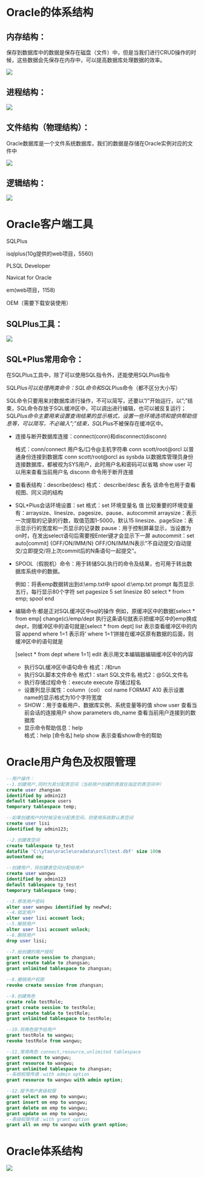 # Oracle的体系结构

## 内存结构：

保存到数据库中的数据是保存在磁盘（文件）中，但是当我们进行CRUD操作的时候，这些数据会先保存在内存中，可以提高数据库处理数据的效率。

![](img/2-1.png)

## 进程结构：

![](img/2-2.png)

## 文件结构（物理结构）：

Oracle数据库是一个文件系统数据库，我们的数据是存储在Oracle实例对应的文件中

![](img/2-3.png)

## 逻辑结构：

![](img/2-4.png)

# Oracle客户端工具

SQLPlus

isqlplus(10g提供的web项目，5560)

PLSQL Developer

Navicat for Oracle

em(web项目，1158)

OEM（需要下载安装使用）

## SQLPlus工具：

![](img/2-5.png)

## SQL\*Plus常用命令：

在SQLPlus工具中，除了可以使用SQL指令外，还能使用SQLPlus指令

SQL*Plus可以处理两类命令：SQL命令和SQL*Plus命令（都不区分大小写）

SQL命令只要用来对数据库进行操作，不可以简写，还要以”/”开始运行，以”;”结束，SQL命令存放于SQL缓冲区中，可以调出进行编辑，也可以被反复运行；SQL*Plus命令主要用来设置查询结果的显示格式，设置一些环境选项和提供帮助信息等，可以简写，不必输入”;”结束，SQL*Plus不被保存在缓冲区中。

- 连接与断开数据库连接：connect(conn)和disconnect(disconn)

  格式：conn/connect 用户名/口令@主机字符串
  			conn scott/root@orcl 以普通身份连接到数据库
  			conn scott/root@orcl as sysbda 以数据库管理员身份连接数据库，都被视为SYS用户，此时用户名和密码可以省略
  			show user 可以用来查看当前用户名
  			disconn 命令用于断开连接

- 查看表结构：describe(desc)
  	格式： describe/desc 表名
  	该命令也用于查看视图、同义词的结构

- SQL*Plus会话环境设置：set
  	格式：set 环境变量名 值
  	比较重要的环境变量有：arraysize、linesize、pagesize、pause、autocommit 
  	arraysize：表示一次提取的记录的行数，取值范围1-5000，默认15
  	linesize、pageSize：表示显示行的宽度和一页显示的记录数
      pause：用于控制屏幕显示，当设置为on时，在发出select语句后需要按Enter键才会显示下一屏
      autocommit：set auto[commit] {OFF/ON/IMM/N} 
      OFF/ON/IMM/N表示“不自动提交/自动提交/立即提交/将上次commit后的N条语句一起提交”。

- SPOOL（假脱机）命令：用于转储SQL执行的命令及结果，也可用于转出数据库系统中的数据。

  例如：将表emp数据转出到d:\emp.txt中
  	spool d:\emp.txt
  	prompt 每页显示五行，每行显示80个字符
  	set pagesize 5
  	set linesize 80
  	select * from emp;
  	spool end

- 编辑命令:都是正对SQL缓冲区中sql的操作
  例如，原缓冲区中的数据[select * from emp]
  	change(c)/emp/dept  执行这条语句就表示把缓冲区中的emp换成dept，则缓冲区中的语句就是[select * from dept]
  list  表示查看缓冲区中的内容
  append  where 1=1  表示将‘ where 1=1’拼接在缓冲区原有数据的后面，则缓冲区中的语句就是

  [select * from dept where 1=1]
  	edit 表示用文本编辑器编辑缓冲区中的内容

  - 执行SQL缓冲区中语句命令
    			格式：/和run
  - 执行SQL脚本文件命令
    			格式1：start SQL文件名
    			格式2：@SQL文件名
  - 执行存储过程命令：execute
    			execute 存储过程名
  - 设置列显示属性：column（col）
    			col name FORMAT A10 表示设置name的显示格式为10个字符宽度
  - SHOW：用于查看用户、数据库实例、系统变量等的值
    			show user  查看当前会话的连接用户
    			show parameters db_name 查看当前用户连接到的数据库
  - 显示命令帮助信息：help	
    			格式：help [命令名]
    			help show  表示查看show命令的帮助

# Oracle用户角色及权限管理

```sql
--用户操作：
--1.创建用户,同时为其分配表空间（当前用户创建的表就在指定的表空间中）
create user zhangsan 
identified by admin123
default tablespace users
temporary tablespace temp;

--如果创建用户的时候没有分配表空间，则使用系统默认表空间
create user lisi 
identified by admin123;

--2.创建表空间
create tablespace tp_test
datafile 'C:\ytao\oracle\oradata\orcl\test.dbf' size 100m
autoextend on;

--创建用户，将创建表空间分配给用户
create user wangwu
identified by admin123
default tablespace tp_test
temporary tablespace temp; 

--3.修改用户密码
alter user wangwu identified by newPwd;
--4.锁定用户
alter user lisi account lock;
--5.解锁用户
alter user lisi account unlock;
--6.删除用户
drop user lisi;

--7.给创建的用户授权
grant create session to zhangsan;
grant create table to zhangsan;
grant unlimited tablespace to zhangsan;

--8.撤销用户权限
revoke create session from zhangsan;

--9.创建角色
create role testRole;
grant create session to testRole;
grant create table to testRole;
grant unlimited tablespace to testRole;

--10.将角色授予给用户
grant testRole to wangwu;
revoke testRole from wangwu;

--11.常用角色 connect,resource,unlimited tablespace
grant connect to wangwu;
grant resource to wangwu;
grant unlimited tablespace to zhangsan;
--系统权限传递：with admin option
grant resource to wangwu with admin option;

--12.授予用户表级权限
grant select on emp to wangwu;
grant insert on emp to wangwu;
grant delete on emp to wangwu;
grant update on emp to wangwu;
--表级权限传递：with grant option
grant all on emp to wangwu with grant option;
```

# Oracle体系结构

![](img/2-6.png)